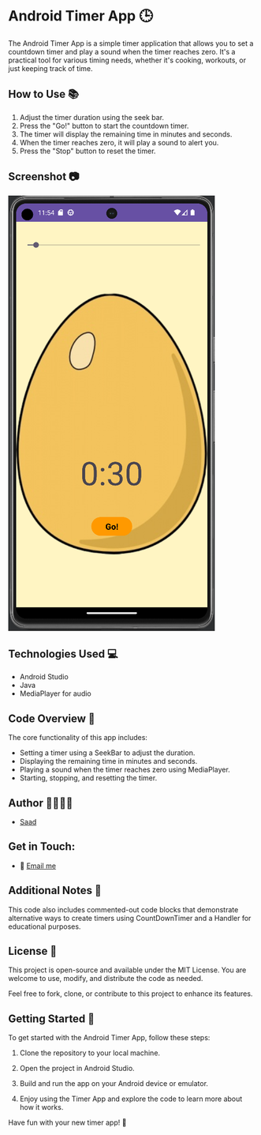 # Android Timer App 🕒

The Android Timer App is a simple timer application that allows you to set a countdown timer and play a sound when the timer reaches zero. It's a practical tool for various timing needs, whether it's cooking, workouts, or just keeping track of time.

## How to Use 📚

1. Adjust the timer duration using the seek bar.
2. Press the "Go!" button to start the countdown timer.
3. The timer will display the remaining time in minutes and seconds.
4. When the timer reaches zero, it will play a sound to alert you.
5. Press the "Stop" button to reset the timer.

## Screenshot 📷

![Android Timer Screenshot](../screenshots/tapp.PNG)

## Technologies Used 💻

- Android Studio
- Java
- MediaPlayer for audio

## Code Overview 🧩

The core functionality of this app includes:

- Setting a timer using a SeekBar to adjust the duration.
- Displaying the remaining time in minutes and seconds.
- Playing a sound when the timer reaches zero using MediaPlayer.
- Starting, stopping, and resetting the timer.

## Author 👩‍💻👨‍💻

- [Saad](https://github.com/bluekitsune-sad)

## Get in Touch:

- 📧 [Email me](mailto:saadshaan619@gmail.com)

## Additional Notes 📝

This code also includes commented-out code blocks that demonstrate alternative ways to create timers using CountDownTimer and a Handler for educational purposes.

## License 📜

This project is open-source and available under the MIT License. You are welcome to use, modify, and distribute the code as needed.

Feel free to fork, clone, or contribute to this project to enhance its features.

## Getting Started 🚀

To get started with the Android Timer App, follow these steps:

1. Clone the repository to your local machine.

2. Open the project in Android Studio.

3. Build and run the app on your Android device or emulator.

4. Enjoy using the Timer App and explore the code to learn more about how it works.

Have fun with your new timer app! 🚀
